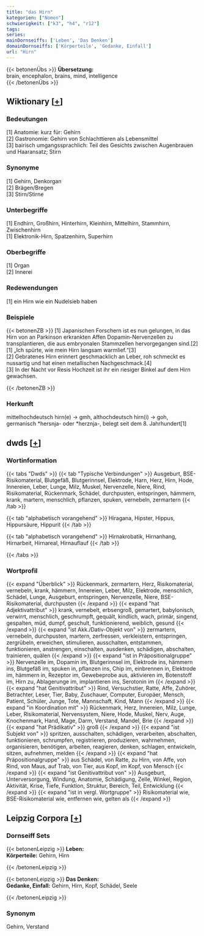 ```yaml
---
title: "das Hirn"
kategorien: ["Nomen"]
schwierigkeit: ["k3", "h4", "r12"]
tags:
series:
mainDornseiffs: ['Leben', 'Das Denken']
domainDornseiffs: ['Körperteile', 'Gedanke, Einfall']
url: "Hirn"
---
```


{{< betonenÜbs >}}
**Übersetzung:**  
brain, encephalon, brains, mind, intelligence  
{{< /betonenÜbs >}}

## Wiktionary [[+](https://de.wiktionary.org/wiki/Hirn)]

### Bedeutungen
[1] Anatomie: kurz für: Gehirn  
[2] Gastronomie: Gehirn von Schlachttieren als Lebensmittel  
[3] bairisch umgangssprachlich: Teil des Gesichts zwischen Augenbrauen und Haaransatz; Stirn  

### Synonyme
[1] Gehirn, Denkorgan  
[2] Brägen/Bregen  
[3] Stirn/Stirne  

### Unterbegriffe
[1] Endhirn, Großhirn, Hinterhirn, Kleinhirn, Mittelhirn, Stammhirn, Zwischenhirn  
[1] Elektronik-Hirn, Spatzenhirn, Superhirn  

### Oberbegriffe
[1] Organ  
[2] Innerei  

### Redewendungen
[1] ein Hirn wie ein Nudelsieb haben  

### Beispiele
{{< betonenZB >}}
[1] Japanischen Forschern ist es nun gelungen, in das Hirn von an Parkinson erkrankten Affen Dopamin-Nervenzellen zu transplantieren, die aus embryonalen Stammzellen hervorgegangen sind.[2]  
[1] „Ich spürte, wie mein Hirn langsam warmlief.“[3]  
[2] Gebratenes Hirn erinnert geschmacklich an Leber, roh schmeckt es nussartig und hat einen metallischen Nachgeschmack.[4]  
[3] In der Nacht vor Resis Hochzeit ist ihr ein riesiger Binkel auf dem Hirn gewachsen.  

{{< /betonenZB >}}
### Herkunft
mittelhochdeutsch hirn(e) → gmh, althochdeutsch hirn(i) → goh, germanisch *hersnja- oder *herznja-, belegt seit dem 8. Jahrhundert[1]  



## dwds [[+](https://www.dwds.de/wb/Hirn)]

### Wortinformation
{{< tabs "Dwds" >}}
{{< tab "Typische Verbindungen" >}}
Ausgeburt, BSE-Risikomaterial, Blutgefäß, Blutgerinnsel, Elektrode, Harn, Herz, Hirn, Hode, Innereien, Leber, Lunge, Milz, Muskel, Nervenzelle, Niere, Rind, Risikomaterial, Rückenmark, Schädel, durchpusten, entspringen, hämmern, krank, martern, menschlich, pflanzen, spuken, vernebeln, zermartern
{{< /tab >}}

{{< tab "alphabetisch vorangehend" >}}
Hiragana, Hipster, Hippus, Hippursäure, Hippurit
{{< /tab >}}

{{< tab "alphabetisch vorangehend" >}}
Hirnakrobatik, Hirnanhang, Hirnarbeit, Hirnareal, Hirnauflauf
{{< /tab >}}

{{< /tabs >}}

### Wortprofil
{{< expand "Überblick" >}} Rückenmark, zermartern, Herz, Risikomaterial, vernebeln, krank, hämmern, Innereien, Leber, Milz, Elektrode, menschlich, Schädel, Lunge, Ausgeburt, entspringen, Nervenzelle, Niere, BSE-Risikomaterial, durchpusten {{< /expand >}}
{{< expand "hat Adjektivattribut" >}} krank, vernebelt, erbsengroß, gemartert, babylonisch, verwirrt, menschlich, geschrumpft, gequält, kindlich, wach, primär, singend, gespalten, müd, dumpf, geschult, funktionierend, weiblich, gesund {{< /expand >}}
{{< expand "ist Akk./Dativ-Objekt von" >}} zermartern, vernebeln, durchpusten, martern, zerfressen, verkleistern, entspringen, zergrübeln, erweichen, stimulieren, ausschalten, entstammen, funktionieren, anstrengen, einschalten, ausdenken, schädigen, abschalten, trainieren, quälen {{< /expand >}}
{{< expand "ist in Präpositionalgruppe" >}} Nervenzelle im, Dopamin im, Blutgerinnsel im, Elektrode ins, hämmern ins, Blutgefäß im, spuken in, pflanzen ins, Chip im, einbrennen in, Elektrode im, hämmern in, Rezeptor im, Gewebeprobe aus, aktivieren im, Botenstoff im, Hirn zu, Ablagerunge im, implantieren ins, Serotonin im {{< /expand >}}
{{< expand "hat Genitivattribut" >}} Rind, Versuchstier, Ratte, Affe, Zuhörer, Betrachter, Leser, Tier, Baby, Zuschauer, Computer, Europäer, Mensch, Patient, Schüler, Junge, Tote, Mannschaft, Kind, Mann {{< /expand >}}
{{< expand "in Koordination mit" >}} Rückenmark, Herz, Innereien, Milz, Lunge, Leber, Risikomaterial, Nervensystem, Niere, Hode, Muskel, Nerv, Auge, Knochenmark, Hand, Mage, Darm, Verstand, Mandel, Brie {{< /expand >}}
{{< expand "hat Prädikativ" >}} groß {{< /expand >}}
{{< expand "ist Subjekt von" >}} spritzen, ausschalten, schädigen, verarbeiten, abschalten, funktionieren, schrumpfen, registrieren, produzieren, wahrnehmen, organisieren, benötigen, arbeiten, reagieren, denken, schlagen, entwickeln, sitzen, aufnehmen, melden {{< /expand >}}
{{< expand "hat Präpositionalgruppe" >}} aus Schädel, von Ratte, zu Hirn, von Affe, von Rind, von Maus, auf Trab, von Tier, aus Kopf, im Kopf, von Mensch {{< /expand >}}
{{< expand "ist Genitivattribut von" >}} Ausgeburt, Unterversorgung, Windung, Anatomie, Schädigung, Zelle, Winkel, Region, Aktivität, Krise, Tiefe, Funktion, Struktur, Bereich, Teil, Entwicklung {{< /expand >}}
{{< expand "ist in vergl. Wortgruppe" >}} Risikomaterial wie, BSE-Risikomaterial wie, entfernen wie, gelten als {{< /expand >}}

## Leipzig Corpora [[+](https://corpora.uni-leipzig.de/en/res?word=Hirn&corpusId=deu_newscrawl-public_2018)]

### Dornseiff Sets
{{< betonenLeipzig >}}
**Leben:**  
**Körperteile:** Gehirn, Hirn  

{{< /betonenLeipzig >}}


{{< betonenLeipzig >}}
**Das Denken:**  
**Gedanke, Einfall:** Gehirn, Hirn, Kopf, Schädel, Seele  

{{< /betonenLeipzig >}}

### Synonym
Gehirn, Verstand

